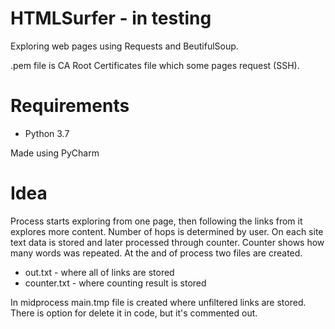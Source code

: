 # HTMLSurfer - in testing

Exploring web pages using Requests and BeutifulSoup.

.pem file is CA Root Certificates file which some pages request (SSH).
# Requirements
- Python 3.7

Made using PyCharm

# Idea

Process starts exploring from one page, then following the links from it explores more content. Number of hops is determined by user. On each site text data is stored and later processed through counter. Counter shows how many words was repeated.
At the and of process two files are created.
 - out.txt - where all of links are stored
 - counter.txt - where counting result is stored

In midprocess main.tmp file is created where unfiltered links are stored. There is option for delete it in code, but it's commented out. 
